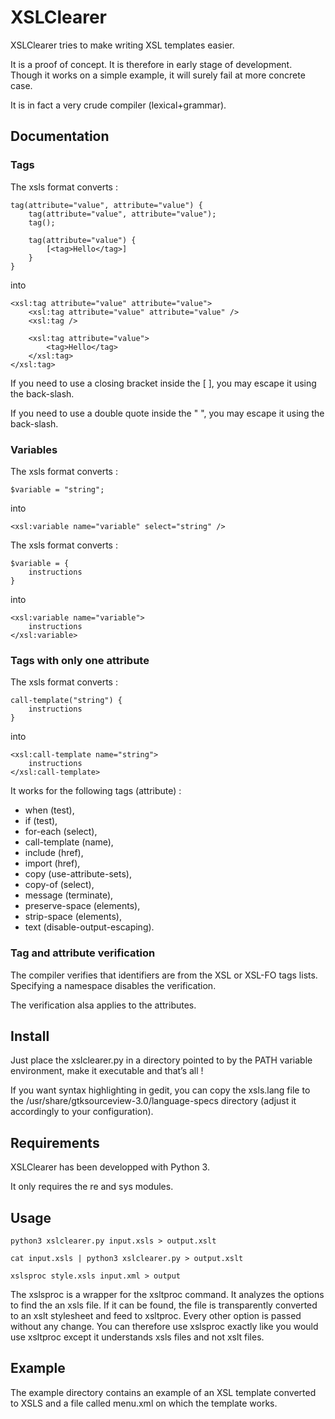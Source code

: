 XSLClearer
==========

XSLClearer tries to make writing XSL templates easier.

It is a proof of concept. It is therefore in early stage of development.
Though it works on a simple example, it will surely fail at more concrete
case.

It is in fact a very crude compiler (lexical+grammar).

Documentation
-------------

### Tags ###

The xsls format converts :

    tag(attribute="value", attribute="value") {
        tag(attribute="value", attribute="value");
        tag();

        tag(attribute="value") {
            [<tag>Hello</tag>]
        }
    }

into

    <xsl:tag attribute="value" attribute="value">
        <xsl:tag attribute="value" attribute="value" />
        <xsl:tag />
        
        <xsl:tag attribute="value">
            <tag>Hello</tag>
        </xsl:tag>
    </xsl:tag>

If you need to use a closing bracket inside the [ ], you may escape it using
the back-slash.

If you need to use a double quote inside the " ", you may escape it using
the back-slash.

### Variables ###

The xsls format converts :

    $variable = "string";

into

    <xsl:variable name="variable" select="string" />
    
The xsls format converts :

    $variable = {
        instructions
    }

into

    <xsl:variable name="variable">
        instructions
    </xsl:variable>

### Tags with only one attribute ###

The xsls format converts :

    call-template("string") {
        instructions
    }

into

    <xsl:call-template name="string">
        instructions
    </xsl:call-template>

It works for the following tags (attribute) :

* when (test),
* if (test),
* for-each (select),
* call-template (name),
* include (href),
* import (href),
* copy (use-attribute-sets),
* copy-of (select),
* message (terminate),
* preserve-space (elements),
* strip-space (elements),
* text (disable-output-escaping).

### Tag and attribute verification ###

The compiler verifies that identifiers are from the XSL or XSL-FO tags lists.
Specifying a namespace disables the verification.

The verification alsa applies to the attributes.

Install
-------

Just place the xslclearer.py in a directory pointed to by the PATH variable
environment, make it executable and that’s all !

If you want syntax highlighting in gedit, you can copy the xsls.lang file to
the /usr/share/gtksourceview-3.0/language-specs directory (adjust it
accordingly to your configuration).

Requirements
------------

XSLClearer has been developped with Python 3.

It only requires the re and sys modules.

Usage
-----

    python3 xslclearer.py input.xsls > output.xslt
    
    cat input.xsls | python3 xslclearer.py > output.xslt

    xslsproc style.xsls input.xml > output

The xslsproc is a wrapper for the xsltproc command. It analyzes the options to
find the an xsls file. If it can be found, the file is transparently converted
to an xslt stylesheet and feed to xsltproc. Every other option is passed
without any change. You can therefore use xslsproc exactly like you would use
xsltproc except it understands xsls files and not xslt files.

Example
-------

The example directory contains an example of an XSL template converted to XSLS
and a file called menu.xml on which the template works. 
